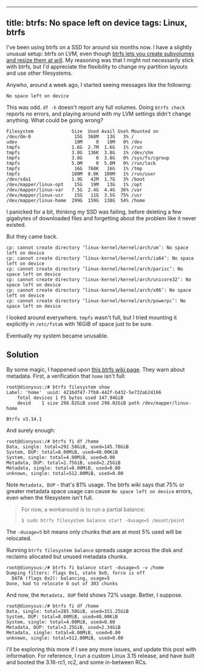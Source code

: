 ----
title: btrfs: No space left on device
tags: Linux, btrfs
----

I've been using btrfs on a SSD for around six months now. I have a slightly unusual setup: btrfs on LVM, even though [btrfs lets you create subvolumes and resize them at will](https://wiki.archlinux.org/index.php/Btrfs#Sub-volumes). My reasoning was that I might not necessarily stick with btrfs, but I'd appreciate the flexibility to change my partition layouts and use other filesystems.

Anywho, around a week ago, I started seeing messages like the following:

``` {.pre .sourceCode}
No space left on device
```

This was odd. `df -h` doesn't report any full volumes. Doing `btrfs check` reports no errors, and playing around with my LVM settings didn't change anything. What could be going wrong?

``` {.pre .sourceCode}
Filesystem              Size  Used Avail Use% Mounted on
/dev/dm-0                15G  368M   13G   3% /
udev                     10M     0   10M   0% /dev
tmpfs                   1.6G  2.7M  1.6G   1% /run
tmpfs                   3.8G  136K  3.8G   1% /dev/shm
tmpfs                   3.8G     0  3.8G   0% /sys/fs/cgroup
tmpfs                   5.0M     0  5.0M   0% /run/lock
tmpfs                    16G  768K   16G   1% /tmp
tmpfs                   100M  8.0K  100M   1% /run/user
/dev/sda1               1.9G   42M  1.7G   3% /boot
/dev/mapper/linux-opt    15G   19M   13G   1% /opt
/dev/mapper/linux-var   7.5G  2.4G  4.4G  36% /var
/dev/mapper/linux-usr    15G   11G  3.5G  75% /usr
/dev/mapper/linux-home  299G  159G  138G  54% /home
```

I panicked for a bit, thinking my SSD was failing, before deleting a few gigabytes of downloaded files and forgetting about the problem like it never existed.

But they came back.

``` {.pre .sourceCode}
cp: cannot create directory ‘linux-kernel/kernel/arch/um’: No space left on device
cp: cannot create directory ‘linux-kernel/kernel/arch/ia64’: No space left on device
cp: cannot create directory ‘linux-kernel/kernel/arch/parisc’: No space left on device
cp: cannot create directory ‘linux-kernel/kernel/arch/unicore32’: No space left on device
cp: cannot create directory ‘linux-kernel/kernel/arch/x86’: No space left on device
cp: cannot create directory ‘linux-kernel/kernel/arch/powerpc’: No space left on device
```

I looked around everywhere. `tmpfs` wasn't full, but I tried mounting it explicitly in `/etc/fstab` with 16GiB of space just to be sure.

Eventually my system became unusable.

## Solution

By some magic, I happened upon [this btrfs wiki page](https://btrfs.wiki.kernel.org/index.php/Problem_FAQ#I_get_.22No_space_left_on_device.22_errors.2C_but_df_says_I.27ve_got_lots_of_space). They warn about metadata. First, a verification that `home` isn't full:

``` {.pre .sourceCode}
root@dionysus:/# btrfs filesystem show
Label: 'home'  uuid: 4216df47-7fb8-442f-b432-5e732ab24166
	Total devices 1 FS bytes used 147.94GiB
	devid    1 size 298.02GiB used 298.02GiB path /dev/mapper/linux-home

Btrfs v3.14.1
```

And surely enough:

``` {.pre .sourceCode}
root@dionysus:/# btrfs fi df /home
Data, single: total=292.50GiB, used=145.70GiB
System, DUP: total=8.00MiB, used=40.00KiB
System, single: total=4.00MiB, used=0.00
Metadata, DUP: total=2.75GiB, used=2.25GiB
Metadata, single: total=8.00MiB, used=0.00
unknown, single: total=512.00MiB, used=0.00
```

Note `Metadata, DUP` - that's 81% usage. The btrfs wiki says that 75% or greater metadata space usage can cause `No space left on device` errors, even when the filesystem isn't full.

> For now, a workaround is to run a partial balance:
>
> ``` {.pre .sourceCode}
> $ sudo btrfs filesystem balance start -dusage=5 /mount/point
> ```

The `-dusage=5` bit means only chunks that are at most 5% used will be relocated.

Running `btrfs filesystem balance` spreads usage across the disk and reclaims allocated but unused metadata chunks.

``` {.pre .sourceCode}
root@dionysus:/# btrfs fi balance start -dusage=5 -v /home
Dumping filters: flags 0x1, state 0x0, force is off
  DATA (flags 0x2): balancing, usage=5
Done, had to relocate 0 out of 303 chunks
```

And now, the `Metadata, DUP` field shows 72% usage. Better, I suppose.

``` {.pre .sourceCode}
root@dionysus:/# btrfs fi df /home
Data, single: total=285.50GiB, used=151.25GiB
System, DUP: total=8.00MiB, used=40.00KiB
System, single: total=4.00MiB, used=0.00
Metadata, DUP: total=3.25GiB, used=2.34GiB
Metadata, single: total=8.00MiB, used=0.00
unknown, single: total=512.00MiB, used=0.00
```

I'll be exploring this more if I see any more issues, and update this post with information. For reference, I run a custom Linux 3.15 release, and have built and booted the 3.16-rc1, rc2, and some in-between RCs.
